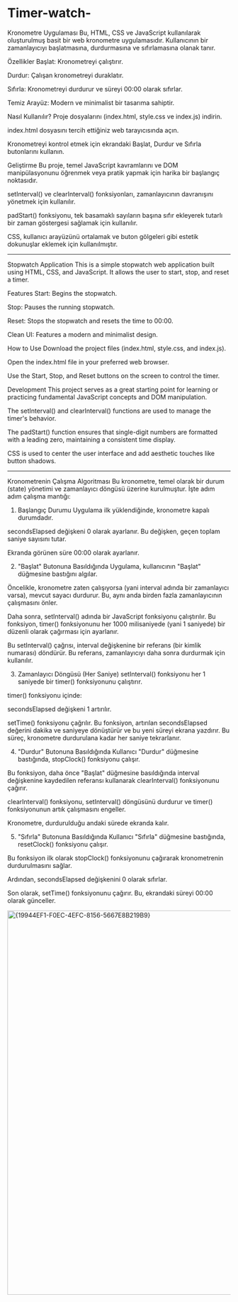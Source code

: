 # Timer-watch-
Kronometre Uygulaması
Bu, HTML, CSS ve JavaScript kullanılarak oluşturulmuş basit bir web kronometre uygulamasıdır. Kullanıcının bir zamanlayıcıyı başlatmasına, durdurmasına ve sıfırlamasına olanak tanır.

Özellikler
Başlat: Kronometreyi çalıştırır.

Durdur: Çalışan kronometreyi duraklatır.

Sıfırla: Kronometreyi durdurur ve süreyi 00:00 olarak sıfırlar.

Temiz Arayüz: Modern ve minimalist bir tasarıma sahiptir.

Nasıl Kullanılır?
Proje dosyalarını (index.html, style.css ve index.js) indirin.

index.html dosyasını tercih ettiğiniz web tarayıcısında açın.

Kronometreyi kontrol etmek için ekrandaki Başlat, Durdur ve Sıfırla butonlarını kullanın.

Geliştirme
Bu proje, temel JavaScript kavramlarını ve DOM manipülasyonunu öğrenmek veya pratik yapmak için harika bir başlangıç noktasıdır.

setInterval() ve clearInterval() fonksiyonları, zamanlayıcının davranışını yönetmek için kullanılır.

padStart() fonksiyonu, tek basamaklı sayıların başına sıfır ekleyerek tutarlı bir zaman göstergesi sağlamak için kullanılır.

CSS, kullanıcı arayüzünü ortalamak ve buton gölgeleri gibi estetik dokunuşlar eklemek için kullanılmıştır.

-------------------------------------------------------- ----------------------------------------------
Stopwatch Application
This is a simple stopwatch web application built using HTML, CSS, and JavaScript. It allows the user to start, stop, and reset a timer.

Features
Start: Begins the stopwatch.

Stop: Pauses the running stopwatch.

Reset: Stops the stopwatch and resets the time to 00:00.

Clean UI: Features a modern and minimalist design.

How to Use
Download the project files (index.html, style.css, and index.js).

Open the index.html file in your preferred web browser.

Use the Start, Stop, and Reset buttons on the screen to control the timer.

Development
This project serves as a great starting point for learning or practicing fundamental JavaScript concepts and DOM manipulation.

The setInterval() and clearInterval() functions are used to manage the timer's behavior.

The padStart() function ensures that single-digit numbers are formatted with a leading zero, maintaining a consistent time display.

CSS is used to center the user interface and add aesthetic touches like button shadows.

--------------------------------- ------------------------------------------------- ------------------------------
Kronometrenin Çalışma Algoritması
Bu kronometre, temel olarak bir durum (state) yönetimi ve zamanlayıcı döngüsü üzerine kurulmuştur. İşte adım adım çalışma mantığı:

1. Başlangıç Durumu
Uygulama ilk yüklendiğinde, kronometre kapalı durumdadır.

secondsElapsed değişkeni 0 olarak ayarlanır. Bu değişken, geçen toplam saniye sayısını tutar.

Ekranda görünen süre 00:00 olarak ayarlanır.

2. "Başlat" Butonuna Basıldığında
Uygulama, kullanıcının "Başlat" düğmesine bastığını algılar.

Öncelikle, kronometre zaten çalışıyorsa (yani interval adında bir zamanlayıcı varsa), mevcut sayacı durdurur. Bu, aynı anda birden fazla zamanlayıcının çalışmasını önler.

Daha sonra, setInterval() adında bir JavaScript fonksiyonu çalıştırılır. Bu fonksiyon, timer() fonksiyonunu her 1000 milisaniyede (yani 1 saniyede) bir düzenli olarak çağırması için ayarlanır.

Bu setInterval() çağrısı, interval değişkenine bir referans (bir kimlik numarası) döndürür. Bu referans, zamanlayıcıyı daha sonra durdurmak için kullanılır.

3. Zamanlayıcı Döngüsü (Her Saniye)
setInterval() fonksiyonu her 1 saniyede bir timer() fonksiyonunu çalıştırır.

timer() fonksiyonu içinde:

secondsElapsed değişkeni 1 artırılır.

setTime() fonksiyonu çağrılır. Bu fonksiyon, artırılan secondsElapsed değerini dakika ve saniyeye dönüştürür ve bu yeni süreyi ekrana yazdırır. Bu süreç, kronometre durdurulana kadar her saniye tekrarlanır.

4. "Durdur" Butonuna Basıldığında
Kullanıcı "Durdur" düğmesine bastığında, stopClock() fonksiyonu çalışır.

Bu fonksiyon, daha önce "Başlat" düğmesine basıldığında interval değişkenine kaydedilen referansı kullanarak clearInterval() fonksiyonunu çağırır.

clearInterval() fonksiyonu, setInterval() döngüsünü durdurur ve timer() fonksiyonunun artık çalışmasını engeller.

Kronometre, durdurulduğu andaki sürede ekranda kalır.

5. "Sıfırla" Butonuna Basıldığında
Kullanıcı "Sıfırla" düğmesine bastığında, resetClock() fonksiyonu çalışır.

Bu fonksiyon ilk olarak stopClock() fonksiyonunu çağırarak kronometrenin durdurulmasını sağlar.

Ardından, secondsElapsed değişkenini 0 olarak sıfırlar.

Son olarak, setTime() fonksiyonunu çağırır. Bu, ekrandaki süreyi 00:00 olarak günceller.

<img width="1920" height="867" alt="{19944EF1-F0EC-4EFC-8156-5667E8B219B9}" src="https://github.com/user-attachments/assets/7ddabfe4-992c-4db2-9fa3-79a621ea6d4c" />





